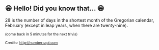 ## 😄 Hello! Did you know that... 😄
28 is the number of days in the shortest month of the Gregorian calendar, February (except in leap years, when there are twenty-nine).

<sup>(come back in 5 minutes for the next trivia)</sup>


<sup>Credits: http://numbersapi.com</sup>
